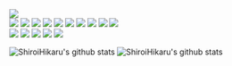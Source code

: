 

<!--
**ShiroiHikaru/ShiroiHikaru** is a ✨ _special_ ✨ repository because its `README.md` (this file) appears on your GitHub profile.

Here are some ideas to get you started:

- 🔭 I’m currently working on ...
- 🌱 I’m currently learning ...
- 👯 I’m looking to collaborate on ...
- 🤔 I’m looking for help with ...
- 💬 Ask me about ...
- 📫 How to reach me: ...
- 😄 Pronouns: ...
- ⚡ Fun fact: ...
-->



<!-- 캡슐랜더 시작 -->
<img src="https://capsule-render.vercel.app/api?type=Waving&color=0:ffffff,100:c3bdf4&height=300&section=header&text=SHIROI%20HIKARU&fontSize=90&animation=fadeIn" />


<!-- 스킬캡션 -->
<div>
  <img src="https://img.shields.io/badge/HTML5-E34F26?style=flat&logo=HTML5&logoColor=ffffff"/>
  <img src="https://img.shields.io/badge/CSS3-1572B6?style=flat&logo=CSS3&logoColor=ffffff"/> 
  <img src="https://img.shields.io/badge/JAVASCRIPT-F7DF1E?style=flat&logo=JAVASCRIPT&logoColor=141414"/>  
  <img src="https://img.shields.io/badge/JQUERY-0769AD?style=flat&logo=JQUERY&logoColor=ffffff"/> 
  <img src="https://img.shields.io/badge/PHP-777BB4?style=flat&logo=PHP&logoColor=ffffff"/>
  <img src="https://img.shields.io/badge/GitHub-ffffff?style=flat&logo=GitHub&logoColor=181717"/>
  <img src="https://img.shields.io/badge/MySQL-4479A1?style=flat&logo=MySQL&logoColor=ffffff"/>
  <img src="https://img.shields.io/badge/MariaDB-003545?style=flat&logo=MariaDB&logoColor=ffffff"/>
  <img src="https://img.shields.io/badge/Apache-D22128?style=flat&logo=Apache&logoColor=ffffff"/>
  <img src="https://img.shields.io/badge/XAMPP-ffffff?style=flat&logo=XAMPP&logoColor=FB7A24"/>  
</div>

<div>
    <img src="https://img.shields.io/badge/Adobe Creative Cloud-EC1C24?style=flat&logo=Adobe Creative Cloud&logoColor=ffffff"/>  
    <img src="https://img.shields.io/badge/Adobe Photoshop-31A8FF?style=flat&logo=Adobe Photoshop&logoColor=ffffff"/>  
    <img src="https://img.shields.io/badge/Adobe Illustrator-FF9A00?style=flat&logo=Adobe Illustrator&logoColor=ffffff"/>
    <img src="https://img.shields.io/badge/Adobe XD-FF61F6?style=flat&logo=Adobe XD&logoColor=ffffff"/>
    <img src="https://img.shields.io/badge/FIGMA-F24E1E?style=flat&logo=FIGMA&logoColor=ffffff"/>
</div>


<!-- 스테이터스 -->
![ShiroiHikaru's github stats](https://github-readme-stats.vercel.app/api?username=ShiroiHikaru&show_icons=true)  ![ShiroiHikaru's github stats](https://github-readme-stats.vercel.app/api/top-langs/?username=ShiroiHikaru&show_icons=true&hide_border=true&title_color=004386&icon_color=004386&layout=compact)

